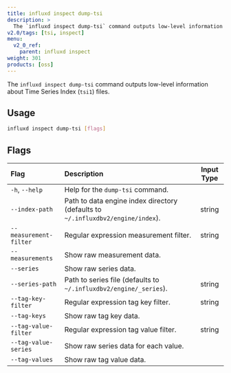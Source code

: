 ```yaml
---
title: influxd inspect dump-tsi
description: >
  The `influxd inspect dump-tsi` command outputs low-level information about `tsi1` files.
v2.0/tags: [tsi, inspect]
menu:
  v2_0_ref:
    parent: influxd inspect
weight: 301
products: [oss]
---
```


The `influxd inspect dump-tsi` command outputs low-level information about
Time Series Index (`tsi1`) files.

## Usage
```sh
influxd inspect dump-tsi [flags]
```

## Flags
| Flag                   | Description                                                                     | Input Type |
|:----                   |:-----------                                                                     |:----------:|
| `-h`, `--help`         | Help for the `dump-tsi` command.                                                |            |
| `--index-path`         | Path to data engine index directory (defaults to `~/.influxdbv2/engine/index`). | string     |
| `--measurement-filter` | Regular expression measurement filter.                                          | string     |
| `--measurements`       | Show raw measurement data.                                                      |            |
| `--series`             | Show raw series data.                                                           |            |
| `--series-path`        | Path to series file (defaults to `~/.influxdbv2/engine/_series`).               | string     |
| `--tag-key-filter`     | Regular expression tag key filter.                                              | string     |
| `--tag-keys`           | Show raw tag key data.                                                          |            |
| `--tag-value-filter`   | Regular expression tag value filter.                                            | string     |
| `--tag-value-series`   | Show raw series data for each value.                                            |            |
| `--tag-values`         | Show raw tag value data.                                                        |            |
